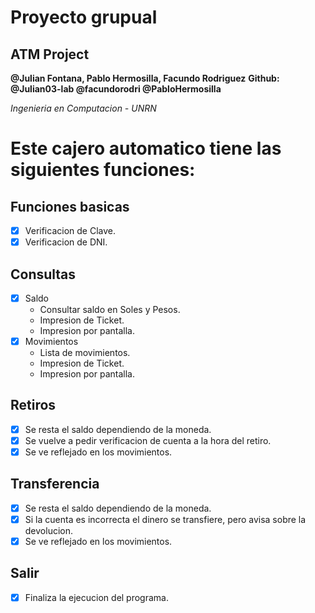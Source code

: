 # Proyecto grupual
## ATM Project

**@Julian Fontana, Pablo Hermosilla, Facundo Rodriguez**
**Github: @Julian03-lab @facundorodri @PabloHermosilla**

*Ingenieria en Computacion - UNRN*

# Este cajero automatico tiene las siguientes funciones:

## Funciones basicas
- [x] Verificacion de Clave.
- [x] Verificacion de DNI.

## Consultas
- [x] Saldo
  * Consultar saldo en Soles y Pesos.
  * Impresion de Ticket.
  * Impresion por pantalla.
- [x] Movimientos
  * Lista de movimientos.
  * Impresion de Ticket.
  * Impresion por pantalla.
## Retiros
- [x] Se resta el saldo dependiendo de la moneda.
- [x] Se vuelve a pedir verificacion de cuenta a la hora del retiro.
- [x] Se ve reflejado en los movimientos.

## Transferencia
- [x] Se resta el saldo dependiendo de la moneda.
- [x] Si la cuenta es incorrecta el dinero se transfiere, pero avisa sobre la devolucion.
- [x] Se ve reflejado en los movimientos.

## Salir
- [x] Finaliza la ejecucion del programa.
